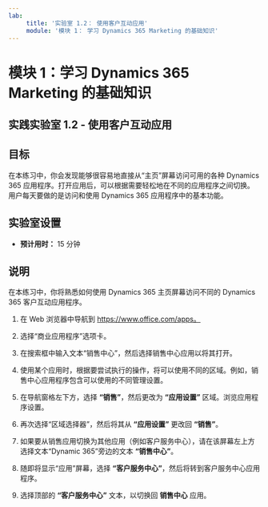 ```yaml
---
lab:
     title: '实验室 1.2： 使用客户互动应用'
     module: '模块 1： 学习 Dynamics 365 Marketing 的基础知识'
---
```


模块 1：学习 Dynamics 365 Marketing 的基础知识
========================

## 实践实验室 1.2 - 使用客户互动应用 

## 目标

在本练习中，你会发现能够很容易地直接从“主页”屏幕访问可用的各种 Dynamics 365 应用程序。打开应用后，可以根据需要轻松地在不同的应用程序之间切换。用户每天要做的是访问和使用 Dynamics 365 应用程序中的基本功能。


## 实验室设置

  - **预计用时：** 15 分钟

## 说明

在本练习中，你将熟悉如何使用 Dynamics 365 主页屏幕访问不同的 Dynamics 365 客户互动应用程序。 

1.	在 Web 浏览器中导航到 https://www.office.com/apps。 

2.	选择“商业应用程序”选项卡。  

3.	在搜索框中输入文本“销售中心”，然后选择销售中心应用以将其打开。  

4. 使用某个应用时，根据要尝试执行的操作，将可以使用不同的区域。例如，销售中心应用程序包含可以使用的不同管理设置。 

5. 在导航窗格左下方，选择 **“销售”**，然后更改为 **“应用设置”** 区域。浏览应用程序设置。

6. 再次选择“区域选择器”，然后将其从 **“应用设置”** 更改回 **“销售”**。

7. 如果要从销售应用切换为其他应用（例如客户服务中心），请在该屏幕左上方选择文本“Dynamic 365”旁边的文本 **“销售中心”**。 

8. 随即将显示“应用”屏幕，选择 **“客户服务中心”**，然后将转到客户服务中心应用程序。 

9. 选择顶部的 **“客户服务中心”** 文本，以切换回 **销售中心** 应用。 
